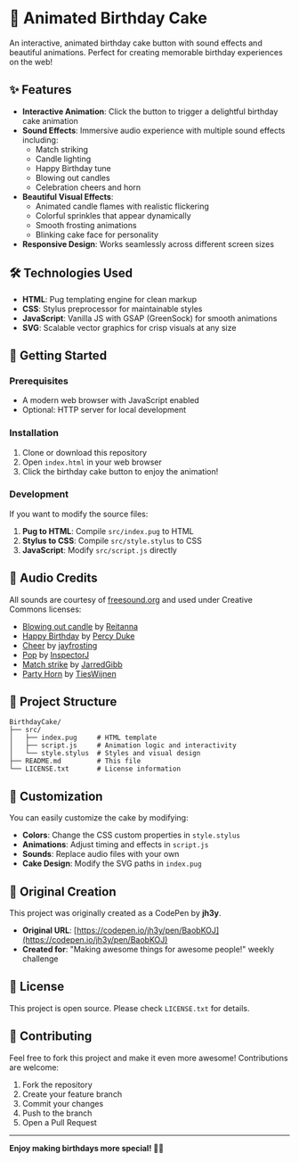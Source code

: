 # 🎂 Animated Birthday Cake

An interactive, animated birthday cake button with sound effects and beautiful animations. Perfect for creating memorable birthday experiences on the web!

## ✨ Features

- **Interactive Animation**: Click the button to trigger a delightful birthday cake animation
- **Sound Effects**: Immersive audio experience with multiple sound effects including:
  - Match striking
  - Candle lighting
  - Happy Birthday tune
  - Blowing out candles
  - Celebration cheers and horn
- **Beautiful Visual Effects**: 
  - Animated candle flames with realistic flickering
  - Colorful sprinkles that appear dynamically
  - Smooth frosting animations
  - Blinking cake face for personality
- **Responsive Design**: Works seamlessly across different screen sizes

## 🛠 Technologies Used

- **HTML**: Pug templating engine for clean markup
- **CSS**: Stylus preprocessor for maintainable styles
- **JavaScript**: Vanilla JS with GSAP (GreenSock) for smooth animations
- **SVG**: Scalable vector graphics for crisp visuals at any size

## 🚀 Getting Started

### Prerequisites

- A modern web browser with JavaScript enabled
- Optional: HTTP server for local development

### Installation

1. Clone or download this repository
2. Open `index.html` in your web browser
3. Click the birthday cake button to enjoy the animation!

### Development

If you want to modify the source files:

1. **Pug to HTML**: Compile `src/index.pug` to HTML
2. **Stylus to CSS**: Compile `src/style.stylus` to CSS
3. **JavaScript**: Modify `src/script.js` directly

## 🎵 Audio Credits

All sounds are courtesy of [freesound.org](https://freesound.org) and used under Creative Commons licenses:

- [Blowing out candle](https://freesound.org/people/Reitanna/sounds/242867/#) by [Reitanna](https://freesound.org/people/Reitanna/)
- [Happy Birthday](https://freesound.org/people/Percy%20Duke/sounds/23270/#) by [Percy Duke](https://freesound.org/people/Percy%20Duke/)
- [Cheer](https://freesound.org/people/jayfrosting/sounds/333404/#) by [jayfrosting](https://freesound.org/people/jayfrosting/)
- [Pop](https://freesound.org/people/InspectorJ/sounds/411639/#) by [InspectorJ](https://freesound.org/people/InspectorJ/)
- [Match strike](https://freesound.org/people/JarredGibb/sounds/248236/#) by [JarredGibb](https://freesound.org/people/JarredGibb/)
- [Party Horn](https://freesound.org/people/TiesWijnen/sounds/460496/#) by [TiesWijnen](https://freesound.org/people/TiesWijnen/)

## 📁 Project Structure

```
BirthdayCake/
├── src/
│   ├── index.pug     # HTML template
│   ├── script.js     # Animation logic and interactivity
│   └── style.stylus  # Styles and visual design
├── README.md         # This file
└── LICENSE.txt       # License information
```

## 🎨 Customization

You can easily customize the cake by modifying:

- **Colors**: Change the CSS custom properties in `style.stylus`
- **Animations**: Adjust timing and effects in `script.js`
- **Sounds**: Replace audio files with your own
- **Cake Design**: Modify the SVG paths in `index.pug`

## 🌟 Original Creation

This project was originally created as a CodePen by **jh3y**.

- **Original URL**: [https://codepen.io/jh3y/pen/BaobKOJ](https://codepen.io/jh3y/pen/BaobKOJ)
- **Created for**: "Making awesome things for awesome people!" weekly challenge

## 📄 License

This project is open source. Please check `LICENSE.txt` for details.

## 🎉 Contributing

Feel free to fork this project and make it even more awesome! Contributions are welcome:

1. Fork the repository
2. Create your feature branch
3. Commit your changes
4. Push to the branch
5. Open a Pull Request

---

**Enjoy making birthdays more special! 🎂✨**